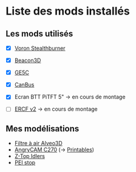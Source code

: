 # Liste des mods installés

## Les mods utilisés
* [X] [Voron Stealthburner](https://github.com/VoronDesign/Voron-Stealthburner)
* [X] [Beacon3D](https://beacon3d.com/product/beacon-h/)
* [X] [GE5C](https://mods.vorondesign.com/details/eB5T2RNQcYI4o6cilhpXEg)
* [X] [CanBus](https://github.com/chripink/CanBus-Tuto)
* [X] Ecran BTT PiTFT 5" → en cours de montage
* [ ] [ERCF v2](https://github.com/Enraged-Rabbit-Community/ERCF_v2) → en cours de montage



## Mes modélisations

* [Filtre à air Alveo3D](https://github.com/Itzo1978/Voron-2.4/tree/main/VoronMods/Air%20Filter%20Alveo3D%20for%20Voron%202.4)
* [AngryCAM C270](https://www.printables.com/fr/model/487010-angrycam-logitech-c270-voron) (→ [Printables](https://www.printables.com/))
* [Z-Top Idlers](https://github.com/Itzo1978/VoronUsers/tree/Z-Top-Idlers)
* [PEI stop](https://github.com/Itzo1978/VoronUsers/tree/PEI_Stop)